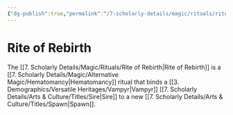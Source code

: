 ```yaml
---
{"dg-publish":true,"permalink":"/7-scholarly-details/magic/rituals/rite-of-rebirth/","noteIcon":""}
---
```


# Rite of Rebirth

The [[7. Scholarly Details/Magic/Rituals/Rite of Rebirth\|Rite of Rebirth]] is a [[7. Scholarly Details/Magic/Alternative Magic/Hematomancy\|Hematomancy]] ritual that binds a [[3. Demographics/Versatile Heritages/Vampyr\|Vampyr]] [[7. Scholarly Details/Arts & Culture/Titles/Sire\|Sire]] to a new [[7. Scholarly Details/Arts & Culture/Titles/Spawn\|Spawn]].
